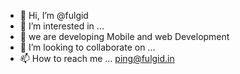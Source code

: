 - 👋 Hi, I’m @fulgid
- 👀 I’m interested in ...
- 🌱 we are developing Mobile and web Development
- 💞️ I’m looking to collaborate on ...
- 📫 How to reach me ... ping@fulgid.in
 
<!---
fulgidcorp/fulgidcorp is a ✨ special ✨ repository because its `README.md` (this file) appears on your GitHub profile.
You can click the Preview link to take a look at your changes.
--->
